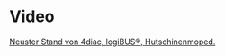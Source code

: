 # Video

[Neuster Stand von 4diac, logiBUS®, Hutschinenmoped.](https://www.youtube.com/watch?v=vLaqaBcTHVQ)
